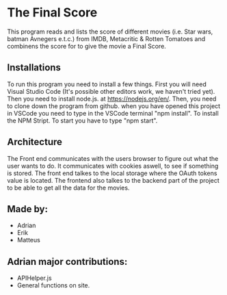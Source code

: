 # The Final Score
This program reads and lists the score of different movies (i.e. Star wars, batman Avnegers e.t.c.) from IMDB, Metacritic & Rotten Tomatoes and combinens the score for to give the movie a Final Score.

## Installations
To run this program you need to install a few things. First you will need Visual Studio Code (It's possible other editors work, we haven't tried yet). Then you need to install node.js. at https://nodejs.org/en/.
Then, you need to clone down the program from github.  when you have opened this project in VSCode you need to type in the VSCode terminal  "npm install". To install the NPM Stript. To start you have to type "npm start".


## Architecture 
The Front end communicates with the users browser to figure out what the user wants to do. It communicates with cookies aswell, to see if something is stored. The front end talkes to the local storage where the OAuth tokens value is located. The frontend also talkes to the backend part of the project to be able to get all the data for the movies. 

## Made by:
* Adrian 
* Erik 
* Matteus

## Adrian major contributions:
* APIHelper.js
* General functions on site.
